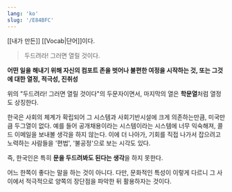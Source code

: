 ```yaml
---
lang: 'ko'
slug: '/E84BFC'
---
```


[[내가 만든]] [[Vocab|단어]]이다.

> 두드려라! 그러면 열릴 것이다.

**어떤 일을 해내기 위해 자신의 컴포트 존을 벗어나 불편한 여정을 시작하는 것, 또는 그것에 대한 열정, 적극성, 진취성**

위의 "두드려라! 그러면 열릴 것이다"의 두문자이면서, 마지막의 열은 **학문열**처럼 열정도 상징한다.

한국은 사회의 체계가 확립되어 그 시스템과 사회기반시설에 크게 의존하는만큼, 미국만큼 두그열이 없다.
예를 들어 공개채용이라는 시스템이라는 시스템에 너무 익숙해져, 콜드 이메일을 보내볼 생각을 하지 않는다.
이에 더 나아가, 기회를 직접 나가서 잡으려고 노력하는 사람들을 '편법', '불공정'으로 보는 시각도 있다.

즉, 한국인은 특히 **문을 두드려봐도 된다는 생각**을 하지 못한다.

어느 한쪽이 좋다는 말을 하는 것이 아니다.
다만, 문화적인 특성이 이렇게 다르니 그 사이에서 적극적으로 양쪽의 장단점을 파악한 뒤 활용하자는 것이다.
